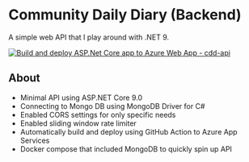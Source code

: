 # Community Daily Diary (Backend)
A simple web API that I play around with .NET 9.

[![Build and deploy ASP.Net Core app to Azure Web App - cdd-api](https://github.com/SambathChan/community-daily-diary-backend-csharp/actions/workflows/main_cdd-api.yml/badge.svg)](https://github.com/SambathChan/community-daily-diary-backend-csharp/actions/workflows/main_cdd-api.yml)

## About

* Minimal API using ASP.NET Core 9.0
* Connecting to Mongo DB using MongoDB Driver for C#
* Enabled CORS settings for only specific needs
* Enabled sliding window rate limiter
* Automatically build and deploy using GitHub Action to Azure App Services
* Docker compose that included MongoDB to quickly spin up API
